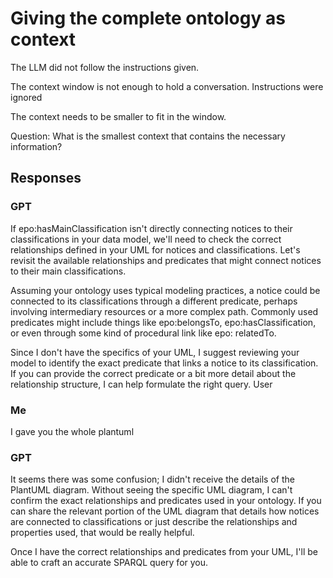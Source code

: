 # Giving the complete ontology as context

The LLM did not follow the instructions given.

The context window is not enough to hold a conversation. Instructions were ignored

The context needs to be smaller to fit in the window.

Question: What is the smallest context that contains the necessary information?

## Responses

### GPT

If epo:hasMainClassification isn't directly connecting notices to their classifications in your data model, we'll need
to check the correct relationships defined in your UML for notices and classifications. Let's revisit the available
relationships and predicates that might connect notices to their main classifications.

Assuming your ontology uses typical modeling practices, a notice could be connected to its classifications through a
different predicate, perhaps involving intermediary resources or a more complex path. Commonly used predicates might
include things like epo:belongsTo, epo:hasClassification, or even through some kind of procedural link like epo:
relatedTo.

Since I don't have the specifics of your UML, I suggest reviewing your model to identify the exact predicate that links
a notice to its classification. If you can provide the correct predicate or a bit more detail about the relationship
structure, I can help formulate the right query.
User

### Me

I gave you the whole plantuml

### GPT

It seems there was some confusion; I didn't receive the details of the PlantUML diagram. Without seeing the specific UML
diagram, I can't confirm the exact relationships and predicates used in your ontology. If you can share the relevant
portion of the UML diagram that details how notices are connected to classifications or just describe the relationships
and properties used, that would be really helpful.

Once I have the correct relationships and predicates from your UML, I'll be able to craft an accurate SPARQL query for
you.

